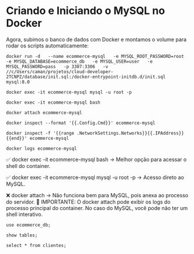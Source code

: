  
 # Criando e Iniciando o MySQL no Docker
Agora, subimos o banco de dados com Docker e montamos o volume para rodar os scripts automaticamente:

```
docker run -d   --name ecommerce-mysql   -e MYSQL_ROOT_PASSWORD=root   -e MYSQL_DATABASE=ecommerce_db   -e MYSQL_USER=user   -e MYSQL_PASSWORD=pass   -p 3307:3306   -v //c/Users/caman/projetos/cloud-developer-2TCNPZ/database/init.sql:/docker-entrypoint-initdb.d/init.sql   mysql:8.0
``` 

```
docker exec -it ecommerce-mysql mysql -u root -p
```

```
docker exec -it ecommerce-mysql bash
```

```
docker attach ecommerce-mysql
```

```
docker inspect --format '{{.Config.Cmd}}' ecommerce-mysql

docker inspect -f '{{range .NetworkSettings.Networks}}{{.IPAddress}}{{end}}' ecommerce-mysql

```

```
docker logs ecommerce-mysql
```

✅ docker exec -it ecommerce-mysql bash → Melhor opção para acessar o shell do container.

✅ docker exec -it ecommerce-mysql mysql -u root -p → Acesso direto ao MySQL.

❌ docker attach → Não funciona bem para MySQL, pois anexa ao processo do servidor.
🔹 IMPORTANTE: O docker attach pode exibir os logs do processo principal do container. No caso do MySQL, você pode não ter um shell interativo.



```
use ecommerce_db;

show tables;

select * from clientes;
```